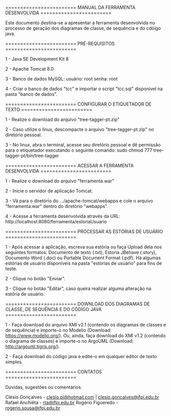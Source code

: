 ======================== MANUAL DA FERRAMENTA DESENVOLVIDA ========================

Este documento destina-se a apresentar a ferramenta desenvolvida no processo de geração dos 
diagramas de classe, de sequência e do cdóigo java.


======================== PRÉ-REQUISITOS ========================

1 - Java SE Development Kit 8

2 - Apache Tomcat 8.0

3 - Banco de dados MySQL:
	usuário: root
	senha: root

4 - Criar o banco de dados "tcc" e importar o script "tcc.sql" disponível na pasta "banco de dados".


======================== CONFIGURAR O ETIQUETADOR DE TEXTO ========================

1 - Realize o download do arquivo "tree-tagger-pt.zip"

2 - Caso utilize o linux, descompacte o arquivo "tree-tagger-pt.zip" no diretório pessoal.

3 - No linux, abra o terminal, acesse seu diretório pessoal e dê permissão para o etiquetador executando o seguinte comando: 
sudo chmod 777 tree-tagger-pt/bin/tree-tagger


======================== ACESSAR A FERRAMENTA DESENVOLVIDA ========================

1 - Realize o download do arquivo "ferramenta.war"

2 - Inicie o servidor de aplicação Tomcat.

3 - Vá para o diretório do .../apache-tomcat/webapps e cole o arquivo "ferramenta.war" dentro do diretório "webapps".

4 - Acesse a ferramenta desenvolvida através da URL: http://localhost:8080/ferramenta/estoriaUsuario


======================== PROCESSAR AS ESTÓRIAS DE USUÁRIO ========================

1 - Após acessar a aplicação, escreva sua estória ou faça Upload dela nos seguintes formatos: Documento de texto (.txt), Estoria JBehave (.story), Documento Word (.doc) ou Portable Document Format (.pdf). Há algumas estórias de usuário disponíveis na pasta "estórias de usuário" 
para fins de teste.

2 - Clique no botão "Enviar".

3 - Clique no botão "Editar", caso queira realizar alguma alteração na estória de usuário.


======================== DOWNLOAD DOS DIAGRAMAS DE CLASSE, DE SEQUÊNCIA E DO CÓDIGO JAVA ========================

1 - Faça download do arquivo XMI v2.1 (contendo os diagramas de classes e de sequência) e importe-o no 
Modelio (Download: https://www.modelio.org/). Ou, ainda, faça download do XMI v1.2 (contendo o diagrama de classes) 
e importe-o no ArgoUML (Download: http://argouml.tigris.org/).

2 - Faça download do código java e edite-o em qualquer editor de texto simples.


======================== CONTATOS ========================

Dúvidas, sugestões ou comentários.

Clésio Gonçalves - clesio.pi@hotmail.com | clesio.goncalves@ifpi.edu.br
Rafael Anchiêta - rta@ifpi.edu.br
Rogério Figueredo - rogerio.sousa@ifpi.edu.br
